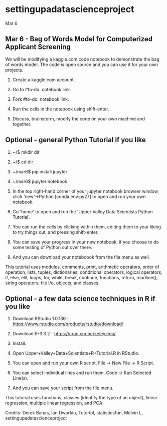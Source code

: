 # settingupadatascienceproject
Mar 6

## Mar 6 - Bag of Words Model for Computerized Applicant Screening

We will be modifying a kaggle.com code notebook to demonstrate the bag of words model. The code is open source and you can use it for your own projects.  

1. Create a kaggle.com account.

2. Go to #to-do: notebook link.

3. Fork #to-do: notebook link.

4. Run the cells in the notebook using shift-enter.

5. Discuss, brainstorm, modify the code on your own machine and together.

## Optional - general Python Tutorial if you like

1. ~/$ mkdir dir

2. ~/$ cd dir

3. ~/mar6$ pip install jupyter

4. ~/mar6$ jupyter notebook

5. In the top right-hand corner of your jupyter notebook browser window, click 'new'->Python [conda env:py27] to open and run your own notebook.

6. Go 'home' to open and run the 'Upper Valley Data Scientists Python Tutorial'.

7. You can run the cells by clicking within them, editing them to your liking to try things out, and pressing shift-enter.

8. You can save your progress in your new notebook, if you choose to do some testing of Python out over there.

9. And you can download your noteboook from the file menu as well. 

This tutorial uses  modules, comments, print, arithmetic operators, order of operation, lists, tuples, dictionaries, conditional operators, logical operators, if, else, elif, loops, for, while, break, continue, functions, return, readline(), string operators, file i/o, objects, and classes. 

## Optional - a few data science techniques in R if you like

1. Download RStudio 1.0.136 - https://www.rstudio.com/products/rstudio/download/ 
2. Download R-3.3.2 - https://cran.cnr.berkeley.edu/ 

3. Install.

4. Open Upper+Valley+Data+Scientists+R+Tutorial.R in RStudio.

4. You can open and run your own R script. File -> New File -> R Script.

5. You can select individual lines and run them. Code -> Run Selected Line(s).

6. And you can save your script from the file menu.

This tutorial uses functions, classes (identify the type of an object), linear regression, multiple linear regression, and PCA. 

Credits: Derek Banas, Ian Dworkin, Tutorlol, statisticsfun, Melvin L, settingupadatascienceproject 
